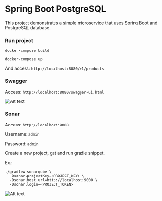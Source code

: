 # Spring Boot PostgreSQL

This project demonstrates a simple microservice that uses Spring Boot and PostgreSQL database.

### Run project

``` docker-compose build ```

``` docker-compose up ``` 

And access: ``` http://localhost:8080/v1/products ``` 

### Swagger

Access: ``` http://localhost:8080/swagger-ui.html ```

![Alt text](doc/swagger.png?raw=true "Swagger")

### Sonar

Access: ``` http://localhost:9000 ```

Username: ``` admin ```

Password: ``` admin ``` 

Create a new project, get and run gradle snippet.

Ex.:

```
./gradlew sonarqube \
  -Dsonar.projectKey=<PROJECT_KEY> \
  -Dsonar.host.url=http://localhost:9000 \
  -Dsonar.login=<PROJECT_TOKEN>
```

![Alt text](doc/sonar.png?raw=true "Sonar")
